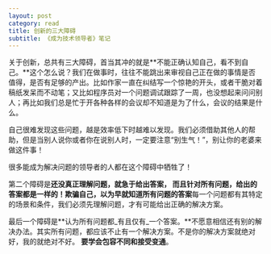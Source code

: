 ```yaml
---
layout: post
category: read
title: 创新的三大障碍
subtitle: 《成为技术领导者》笔记
---
```


关于创新，总共有三大障碍，首当其冲的就是**不能正确认知自己，看不到自己。**这个怎么说？我们在做事时，往往不能跳出来审视自己正在做的事情是否值得，是否有足够的产出。比如作家一直在纠结写一个惊艳的开头，或者干脆对着稿纸发呆而不动笔；又比如程序员对一个问题调试跟踪了一周，也没想起来问问别人；再比如我们总是忙于开各种各样的会议却不知道是为了什么，会议的结果是什么。

自己很难发现这些问题，越是效率低下时越难以发现。我们必须借助其他人的帮助，但是当别人说你或者你在说别人时，一定要注意“别生气！”，别让你的老婆来做这件事！

很多能成为解决问题的领导者的人都在这个障碍中牺牲了！

第二个障碍是**还没真正理解问题，就急于给出答案， 而且针对所有问题，给出的答案都是一样的！欺骗自己，以为早就知道所有问题的答案**每一个问题都有其特定的场景和条件，我们必须先理解问题，才有可能给出正确的解决方案。

最后一个障碍是**认为所有问题都_有且仅有_一个答案。**不愿意相信还有别的解决办法。其实所有问题，都应该不止有一个解决方案。不是你的解决方案就绝对好，我的就绝对不好。 **要学会包容不同和接受变通**。